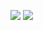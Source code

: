 
<img src="https://github-readme-stats.vercel.app/api?username=mephisto419" /> <img src="https://github-readme-stats.vercel.app/api/top-langs/?username=mephisto419">


<!---
mephisto419/mephisto419 is a ✨ special ✨ repository because its `README.md` (this file) appears on your GitHub profile.
You can click the Preview link to take a look at your changes.
--->
